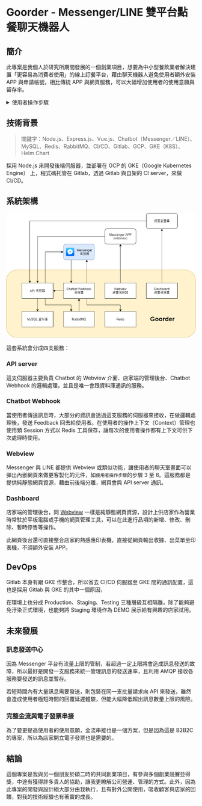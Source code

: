 # Goorder - Messenger/LINE 雙平台點餐聊天機器人

## 簡介

此專案是我個人於研究所期間發展的一個創業項目，想要為中小型餐飲業者解決建置「更容易為消費者使用」的線上訂餐平台，藉由聊天機器人避免使用者額外安裝 APP 與申請帳號，相比傳統 APP 與網頁服務，可以大幅增加使用者的使用意願與留存率。

<details>
<summary>使用者操作步驟</summary>

![步驟1~3](assets/goorder-step1-3.jpg)
![步驟4~7](assets/goorder-step4-7.jpg)
![步驟8~11](assets/goorder-step8-11.jpg)

</details>

## 技術背景

> 關鍵字：Node.js、Express.js、Vue.js、Chatbot（Messenger／LINE）、MySQL、Redis、RabbitMQ、CI/CD、Gitlab、GCP、GKE（K8S）、Helm Chart

採用 Node.js 來開發後端伺服器，並部署在 GCP 的 GKE（Google Kubernetes Engine） 上，程式碼托管在 Gitlab，透過 Gitlab 與自架的 CI server，來做 CI/CD。

## 系統架構

![goorder structure](assets/goorder-structure.png)

這套系統會分成四支服務：

### API server

這支伺服器主要負責 Chatbot 的 Webview 介面、店家端的管理後台、Chatbot Webhook 的邏輯處理，並且是唯一會跟資料庫通訊的服務。

### Chatbot Webhook

當使用者傳送訊息時，大部分的資訊會透過這支服務的伺服器來接收，在做邏輯處理後，發送 Feedback 回去給使用者。在使用者的操作上下文（Context）管理也使用類 Session 方式以 Redis 工具保存，讓每次的使用者操作都有上下文可供下次處理時使用。

### Webview

Messenger 與 LINE 都提供 Webview 或類似功能，讓使用者的聊天室畫面可以彈出內嵌網頁來做更客製化的元件，如`使用者操作步驟`的步驟 3 至 8。這服務都是提供純靜態網頁資源，藉由前後端分離，網頁會與 API server 通訊。

### Dashboard

店家端的管理後台，同 [Webview](#Webview) 一樣是純靜態網頁資源，設計上供店家作為營業時常駐於平板電腦或手機的網頁管理工具，可以在此進行品項的新增、修改、刪除、暫時停售等操作。

此網頁後台還可直接整合店家的熱感應印表機，直接從網頁輸出收據、出菜單至印表機，不須額外安裝 APP。

## DevOps

Gitlab 本身有跟 GKE 作整合，所以省去 CI/CD 伺服器至 GKE 間的通訊配置，這也是採用 Gitlab 與 GKE 的其中一個原因，

在環境上也分成 Production、Staging、Testing 三種層級互相隔離，除了能夠避免汙染正式環境，也能夠將 Staging 環境作為 DEMO 展示給有興趣的店家試用。

## 未來發展

### 訊息發送中心

因為 Messenger 平台有流量上限的管制，若超過一定上限將會造成訊息發送的故障，所以最好是開發一支服務來統一管理訊息的發送速率，且利用 AMQP 接收各服務要發送的訊息並暫存。

若短時間內有大量訊息需要發送，則包裝在同一支批量請求向 API 來發送，雖然會造成使用者極短時間的回覆延遲體驗，但能大幅降低超出訊息數量上限的風險。

### 完整金流與電子發票串接

為了要更提高使用者的使用意願，金流串接也是一個方案，但是因為這是 B2B2C 的專案，所以為店家開立電子發票也是需要的。

## 結論

這個專案是我與另一個朋友於碩二時的共同創業項目，有參與多個創業競賽並得獎，中途有獲得許多貴人的協助，讓我更瞭解公司營運、管理的方式。此外，因為此專案的開發與設計絕大部分由我執行，且有對外公開使用，吸收顧客與店家的回饋，對我的技術經驗也有著實的成長。

